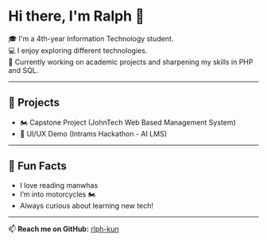 # Hi there, I'm Ralph 👋

🎓 I'm a 4th-year Information Technology student.  
💻 I enjoy exploring different technologies.  
🚀 Currently working on academic projects and sharpening my skills in PHP and SQL.  

---

## 📌 Projects
- 🏍️ Capstone Project (JohnTech Web Based Management System)  
- 📖 UI/UX Demo (Intrams Hackathon - AI LMS)   

---

## 🌱 Fun Facts
- I love reading manwhas
- I’m into motorcycles 🏍️    
- Always curious about learning new tech!  

---

📫 **Reach me on GitHub:** [rlph-kun](https://github.com/rlph-kun)  

